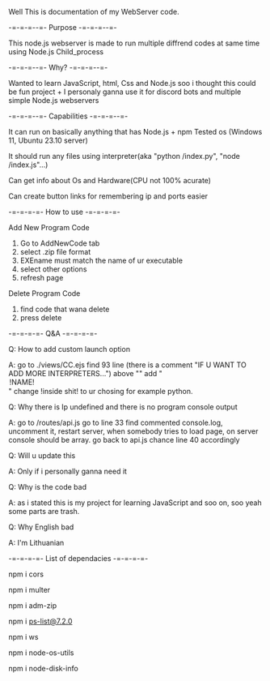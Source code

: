 Well This is documentation of my WebServer code.

-=-=-=--=- Purpose -=-=-=--=-

This node.js webserver is made to run multiple diffrend codes at same time using Node.js Child_process 

-=-=-=--=- Why? -=-=-=--=-

Wanted to learn JavaScript, html, Css and Node.js soo i thought this could be fun project + I personaly ganna use it for discord bots and multiple simple Node.js webservers


-=-=-=--=- Capabilities -=-=-=--=-

It can run on basically anything that has Node.js + npm
Tested os (Windows 11, Ubuntu 23.10 server)

It should run any files using interpreter(aka "python /index.py", "node /index.js"...)

Can get info about Os and Hardware(CPU not 100% acurate)

Can create button links for remembering ip and ports easier

-=-=-=-=- How to use -=-=-=-=-

Add New Program Code
1. Go to AddNewCode tab
2. select .zip file format
3. EXEname must match the name of ur executable
4. select other options
5. refresh page

Delete Program Code
1. find code that wana delete
2. press delete

-=-=-=-=- Q&A -=-=-=-=-

Q: How to add custom launch option

A: go to ./views/CC.ejs find 93 line (there is a comment "IF U WANT TO ADD MORE INTERPRETERS...") above "</select>" add "<option value="!HERE SHOULD BE UR INTERPRETER NAME!">!NAME!</option>" change !inside shit! to ur chosing for example python.

Q: Why there is Ip undefined and there is no program console output

A: go to /routes/api.js go to line 33 find commented console.log, uncomment it, restart server, when somebody tries to load page, on server console should be array. go back to api.js chance line 40 accordingly

Q: Will u update this

A: Only if i personally ganna need it

Q: Why is the code bad

A: as i stated this is my project for learning JavaScript and soo on, soo yeah some parts are trash.

Q: Why English bad

A: I'm Lithuanian

-=-=-=-=- List of dependacies -=-=-=-=-

npm i cors

npm i multer

npm i adm-zip

npm i ps-list@7.2.0

npm i ws

npm i node-os-utils

npm i node-disk-info
